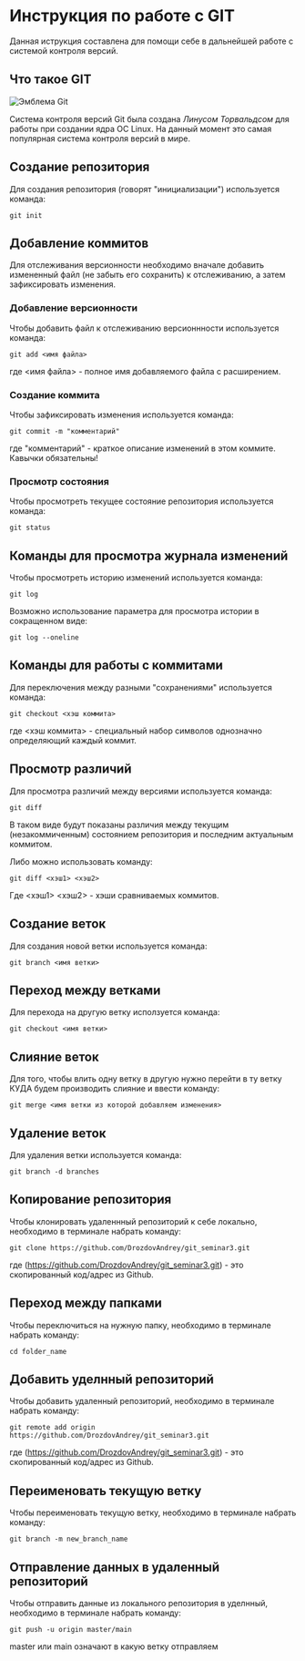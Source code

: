 # **Инструкция по работе с GIT**

Данная иструкция составлена для помощи себе в дальнейшей работе с системой контроля версий.

## Что такое GIT

![Эмблема Git](git.JPG)

Система контроля версий Git была создана *Линусом Торвальдсом* для работы при создании ядра ОС Linux. На данный момент это самая популярная система контроля версий в мире.

## Создание репозитория

Для создания репозитория (говорят "инициализации") используется команда:

    git init

## Добавление коммитов

Для отслеживания версионности необходимо вначале добавить измененный файл (не забыть его сохранить) к отслеживанию, а затем зафиксировать изменения.

### Добавление версионности

Чтобы добавить файл к отслеживанию версионнности используется команда:

    git add <имя файла>

где <имя файла> - полное имя добавляемого файла с расширением.

### Создание коммита

Чтобы зафиксировать изменения используется команда:

    git commit -m "комментарий"

где "комментарий" - краткое описание изменений в этом коммите. Кавычки обязательны!

### Просмотр состояния

Чтобы просмотреть текущее состояние репозитория используется команда:

    git status

## Команды для просмотра журнала изменений

Чтобы просмотреть историю изменений используется команда:

    git log

Возможно использование параметра для просмотра истории в сокращенном виде:

    git log --oneline

## Команды для работы с коммитами

Для переключения между разными "сохранениями" используется команда:

    git checkout <хэш коммита>

где <хэш коммита> - специальный набор символов однозначно определяющий каждый коммит.

## Просмотр различий

Для просмотра различий между версиями используется команда:

    git diff

В таком виде будут показаны различия между текущим (незакоммиченным) состоянием репозитория и последним актуальным коммитом.

Либо можно использовать команду:

    git diff <хэш1> <хэш2>

Где <хэш1> <хэш2> - хэши сравниваемых коммитов.

## Создание веток

Для создания новой ветки используется команда:

    git branch <имя ветки>

## Переход между ветками

Для перехода на другую ветку исползуется команда:

    git checkout <имя ветки>

## Слияние веток

Для того, чтобы влить одну ветку в другую нужно перейти в ту ветку КУДА будем производить слияние и ввести команду:

    git merge <имя ветки из которой добавляем изменения>

## Удаление веток

Для удаления ветки используется команда:
    
    git branch -d branches


## Копирование репозитория

Чтобы клонировать удаленнный репозиторий к себе локально, необходимо в терминале набрать команду:

    git clone https://github.com/DrozdovAndrey/git_seminar3.git

где (https://github.com/DrozdovAndrey/git_seminar3.git) - это скопированный код/адрес из Github.

## Переход между папками 

Чтобы переключиться на нужную папку, необходимо в терминале набрать команду:

    cd folder_name

## Добавить уделнный репозиторий

Чтобы добавить удаленный репозиторий, необходимо в терминале набрать команду:

    git remote add origin https://github.com/DrozdovAndrey/git_seminar3.git

где (https://github.com/DrozdovAndrey/git_seminar3.git) - это скопированный код/адрес из Github.

## Переименовать текущую ветку

Чтобы переименовать текущую ветку, необходимо в терминале набрать команду:

    git branch -m new_branch_name

## Отправление данных в удаленный репозиторий

Чтобы отправить данные из локального репозитория в уделнный, необходимо в терминале набрать команду:

    git push -u origin master/main

master или main означают в какую ветку отправляем


